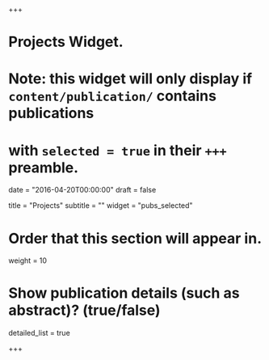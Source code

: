 +++
# Projects Widget.
# Note: this widget will only display if `content/publication/` contains publications
# with `selected = true` in their `+++` preamble.

date = "2016-04-20T00:00:00"
draft = false

title = "Projects"
subtitle = ""
widget = "pubs_selected"

# Order that this section will appear in.
weight = 10

# Show publication details (such as abstract)? (true/false)
detailed_list = true

+++

